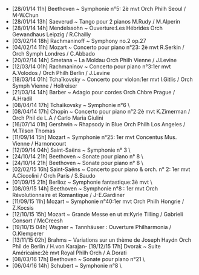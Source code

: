 - [28/01/14 11h] Beethoven ~ Symphonie n°5: 2è mvt Orch Philh Seoul / M-W.Chun
- [28/01/14 13h] Saeverud ~ Tango pour 2 pianos M.Rudy / M.Alperin
- [28/01/14 14h] Mendelssohn ~ Ouverture:Les Hébrides Orch Gewandhaus Leipzig / R.Chailly
- [03/02/14 18h] Rachmaninoff ~ Symphony no.2 op.27
- [04/02/14 11h] Mozart ~ Concerto pour piano n°23: 2è mvt R.Serkin / Orch Symph Londres / C.Abbado
- [20/02/14 14h] Smetana ~ La Moldau Orch Philh Vienne / J.Levine
- [12/03/14 01h] Rachmaninov ~ Concerto pour piano n°3:1er mvt A.Volodos / Orch Philh Berlin / J.Levine
- [18/03/14 01h] Tchaïkovsky ~ Concerto pour violon:1er mvt I.Gitlis / Orch Symph Vienne / Hollreiser
- [21/03/14 14h] Barber ~ Adagio pour cordes Orch Chbre Prague / A.Hradil
- [08/04/14 17h] Tchaïkovsky ~ Symphonie n°6 \
- [08/04/14 17h] Chopin ~ Concerto pour piano n°2:2è mvt K.Zimerman / Orch Phil de L.A / Carlo Maria Giulini
- [16/07/14 01h] Gershwin ~ Rhapsody in Blue Orch Philh Los Angeles / M.Tilson Thomas
- [11/09/14 15h] Mozart ~ Symphonie n°25: 1er mvt  Concentus Mus. Vienne / Harnoncourt
- [12/09/14 04h] Saint-Saëns ~ Symphonie n° 3 \
- [24/10/14 21h] Beethoven ~ Sonate pour piano n° 8 \
- [24/10/14 21h] Beethoven ~ Sonate pour piano n° 8 \
- [02/02/15 16h] Saint-Saëns ~ Concerto pour piano & orch. n° 2: 1er mvt  A.Ciccolini / Orch Paris / S.Baudo
- [01/09/15 21h] Berlioz ~ Symphonie fantastique:3è mvt \
- [08/09/15 14h] Beethoven ~ Symphonie n°8 : 1er mvt  Orch Révolutionnaire et Romantique / J-E.Gardiner
- [11/09/15 11h] Mozart ~ Symphonie n°40:1er mvt  Orch Philh Hongrie / Z.Kocsis
- [12/10/15 15h] Mozart ~ Grande Messe en ut m:Kyrie  Tilling / Gabrieli Consort / McCreesh
- [19/10/15 04h] Wagner ~ Tannhäuser : Ouverture  Philharmonia / O.Klemperer
- [13/11/15 02h] Brahms ~ Variations sur un thème de Joseph Haydn  Orch Phil de Berlin / H.von Karajan- [19/12/15 17h] Dvorak ~ Suite Américaine:2è mvt  Royal Philh Orch / A.Dorati
- [08/03/16 17h] Beethoven ~ Sonate pour piano n°21 \
- [06/04/16 14h] Schubert ~ Symphonie n°8 \
